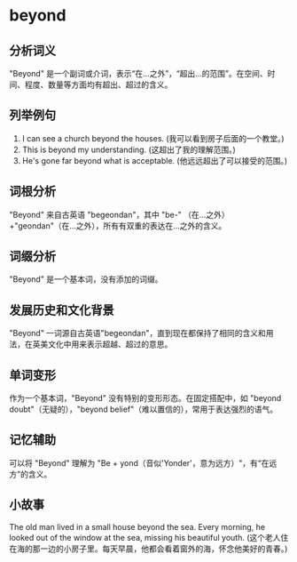 # beyond

## 分析词义

  

"Beyond" 是一个副词或介词，表示“在...之外”，“超出...的范围”。在空间、时间、程度、数量等方面均有超出、超过的含义。

  

## 列举例句

  

1.  I can see a church beyond the houses. (我可以看到房子后面的一个教堂。)
2.  This is beyond my understanding. (这超出了我的理解范围。)
3.  He's gone far beyond what is acceptable. (他远远超出了可以接受的范围。)

  

## 词根分析

  

"Beyond" 来自古英语 "begeondan"，其中 "be-" （在...之外）+"geondan"（在...之外），所有有双重的表达在...之外的含义。

  

## 词缀分析

  

"Beyond" 是一个基本词，没有添加的词缀。

  

## 发展历史和文化背景

  

"Beyond" 一词源自古英语"begeondan"，直到现在都保持了相同的含义和用法，在英美文化中用来表示超越、超过的意思。

  

## 单词变形

  

作为一个基本词，"Beyond" 没有特别的变形形态。在固定搭配中，如 "beyond doubt"（无疑的），"beyond belief"（难以置信的），常用于表达强烈的语气。

  

## 记忆辅助

  

可以将 "Beyond" 理解为 "Be + yond（音似'Yonder'，意为远方）"，有“在远方”的含义。

  

## 小故事

  

The old man lived in a small house beyond the sea. Every morning, he looked out of the window at the sea, missing his beautiful youth. (这个老人住在海的那一边的小房子里。每天早晨，他都会看着窗外的海，怀念他美好的青春。)
